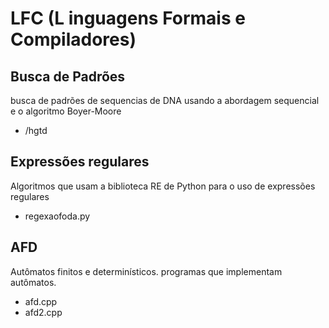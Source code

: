 
# LFC (L inguagens Formais e Compiladores)

## Busca de Padrões
busca de padrões de sequencias de DNA usando a abordagem sequencial e o algoritmo Boyer-Moore

 - /hgtd
## Expressões regulares
Algoritmos que usam a biblioteca RE de Python para o uso de expressões regulares
 - regexaofoda.py

## AFD
Autômatos finitos e determinísticos. programas que implementam autômatos.

 - afd.cpp
 - afd2.cpp
